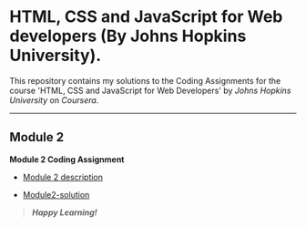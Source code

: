 # HTML, CSS and JavaScript for Web developers (By Johns Hopkins University).
This repository contains my solutions to the Coding Assignments for the course 'HTML, CSS and JavaScript for Web Developers' by *Johns Hopkins University* on *Coursera*.
___
## Module 2

**Module 2 Coding Assignment**

- [Module 2 description](https://github.com/jhu-ep-coursera/fullstack-course4/blob/master/assignments/assignment2/Assignment-2.md)

- [Module2-solution](https://nikhilsadawarti.github.io/Coursera-course/Module2-solution/)

>_**Happy Learning!**_



